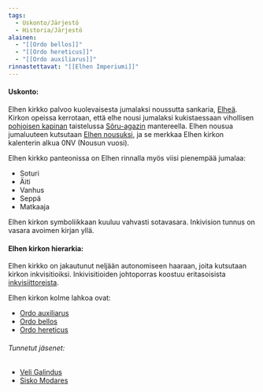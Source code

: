```yaml
---
tags:
  - Uskonto/Järjestö
  - Historia/Järjestö
alainen:
  - "[[Ordo bellos]]"
  - "[[Ordo hereticus]]"
  - "[[Ordo auxiliarus]]"
rinnastettavat: "[[Elhen Imperiumi]]"
---
```

#### Uskonto:

Elhen kirkko palvoo kuolevaisesta jumalaksi noussutta sankaria, [Elheä](Elhe.md). Kirkon opeissa kerrotaan, että elhe nousi jumalaksi kukistaessaan vihollisen [pohjoisen kapinan](Pohjoisen%20kapina.md) taistelussa [Sôru-agazin](Sôru-agaz.md) mantereella. Elhen nousua jumaluuteen kutsutaan [Elhen nousuksi](Elhen%20nouseminen.md), ja se merkkaa Elhen kirkon kalenterin alkua 0NV (Nousun vuosi).

Elhen kirkko panteonissa on Elhen rinnalla myös viisi pienempää jumalaa:
- Soturi
- Äiti
- Vanhus
- Seppä
- Matkaaja

Elhen kirkon symboliikkaan kuuluu vahvasti sotavasara. Inkivision tunnus on vasara avoimen kirjan yllä.

#### Elhen kirkon hierarkia:
Elhen kirkko on jakautunut neljään autonomiseen haaraan, joita kutsutaan kirkon inkvisitioiksi.
Inkivisitioiden johtoporras koostuu eritasoisista [inkvisiittoreista](Inkvisiittorit).

Elhen kirkon kolme lahkoa ovat:
- [Ordo auxiliarus](Ordo%20auxiliarus.md)
- [Ordo bellos](Ordo%20bellos.md)
- [Ordo hereticus](Ordo%20hereticus.md)

###### Tunnetut jäsenet:
- [Veli Galindus](Veli%20Galindus.md)
- [Sisko Modares](Sisko%20Modares.md)